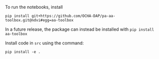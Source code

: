 To run the notebooks, install 

`pip install git+https://github.com/OCHA-DAP/pa-aa-toolbox.git@ndvi#egg=aa-toolbox`

In a future release, the package can instead be installed with `pip install aa-toolbox`

Install code in `src` using the command:

```shell
pip install -e .
```